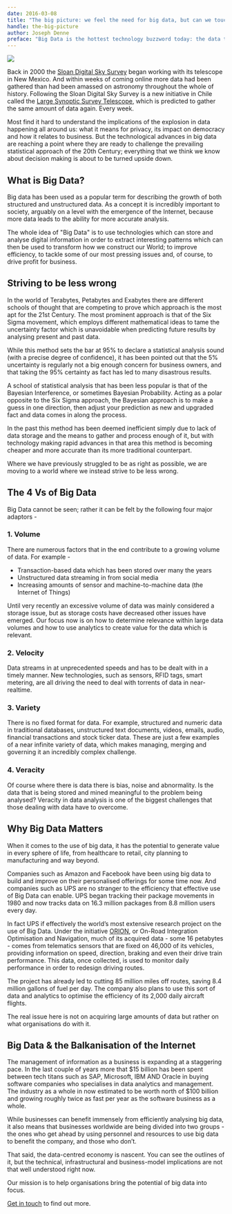 ```yaml
---
date: 2016-03-08
title: "The big picture: we feel the need for big data, but can we touch it?"
handle: the-big-picture
author: Joseph Denne
preface: "Big Data is the hottest technology buzzword today: the data that we spread and store is reaching superabundant amounts. But is this data explosion all that it is hyped up to be?"
---
```


![](http://52.50.38.122/workspace/uploads/images/insights/big-data-5509835f606cc.jpg)

Back in 2000 the [Sloan Digital Sky Survey](http://www.sdss.org/) began working with its telescope in New Mexico. And within weeks of coming online more data had been gathered than had been amassed on astronomy throughout the whole of history. Following the Sloan Digital Sky Survey is a new initiative in Chile called the [Large Synoptic Survey Telescope](http://www.lsst.org/lsst/), which is predicted to gather the same amount of data again. Every week.

Most find it hard to understand the implications of the explosion in data happening all around us: what it means for privacy, its impact on democracy and how it relates to business. But the technological advances in big data are reaching a point where they are ready to challenge the prevailing statistical approach of the 20th Century; everything that we think we know about decision making is about to be turned upside down.

## What is Big Data?

Big data has been used as a popular term for describing the growth of both structured and unstructured data. As a concept it is incredibly important to society, arguably on a level with the emergence of the Internet, because more data leads to the ability for more accurate analysis.

The whole idea of "Big Data" is to use technologies which can store and analyse digital information in order to extract interesting patterns which can then be used to transform how we construct our World; to improve efficiency, to tackle some of our most pressing issues and, of course, to drive profit for business.

## Striving to be less wrong

In the world of Terabytes, Petabytes and Exabytes there are different schools of thought that are competing to prove which approach is the most apt for the 21st Century. The most prominent approach is that of the Six Sigma movement, which employs different mathematical ideas to tame the uncertainty factor which is unavoidable when predicting future results by analysing present and past data.

While this method sets the bar at 95% to declare a statistical analysis sound (with a precise degree of confidence), it has been pointed out that the 5% uncertainty is regularly not a big enough concern for business owners, and that taking the 95% certainty as fact has led to many disastrous results.

A school of statistical analysis that has been less popular is that of the Bayesian Interference, or sometimes Bayesian Probability. Acting as a polar opposite to the Six Sigma approach, the Bayesian approach is to make a guess in one direction, then adjust your prediction as new and upgraded fact and data comes in along the process.

In the past this method has been deemed inefficient simply due to lack of data storage and the means to gather and process enough of it, but with technology making rapid advances in that area this method is becoming cheaper and more accurate than its more traditional counterpart.

Where we have previously struggled to be as right as possible, we are moving to a world where we instead strive to be less wrong.

## The 4 Vs of Big Data

Big Data cannot be seen; rather it can be felt by the following four major adaptors -

### 1\. Volume

There are numerous factors that in the end contribute to a growing volume of data. For example -

*   Transaction-based data which has been stored over many the years
*   Unstructured data streaming in from social media
*   Increasing amounts of sensor and machine-to-machine data (the Internet of Things)

Until very recently an excessive volume of data was mainly considered a storage issue, but as storage costs have decreased other issues have emerged. Our focus now is on how to determine relevance within large data volumes and how to use analytics to create value for the data which is relevant.

### 2\. Velocity

Data streams in at unprecedented speeds and has to be dealt with in a timely manner. New technologies, such as sensors, RFID tags, smart metering, are all driving the need to deal with torrents of data in near-realtime.

### 3\. Variety

There is no fixed format for data. For example, structured and numeric data in traditional databases, unstructured text documents, videos, emails, audio, financial transactions and stock ticker data. These are just a few examples of a near infinite variety of data, which makes managing, merging and governing it an incredibly complex challenge.

### 4\. Veracity

Of course where there is data there is bias, noise and abnormality. Is the data that is being stored and mined meaningful to the problem being analysed? Veracity in data analysis is one of the biggest challenges that those dealing with data have to overcome.

## Why Big Data Matters

When it comes to the use of big data, it has the potential to generate value in every sphere of life, from healthcare to retail, city planning to manufacturing and way beyond.

Companies such as Amazon and Facebook have been using big data to build and improve on their personalised offerings for some time now. And companies such as UPS are no stranger to the efficiency that effective use of Big Data can enable. UPS began tracking their package movements in 1980 and now tracks data on 16.3 million packages from 8.8 million users every day.

In fact UPS if effectively the world’s most extensive research project on the use of Big Data. Under the initiative [ORION](http://www.pressroom.ups.com/Fact+Sheets/ORION+Fact+Sheet), or On-Road Integration Optimisation and Navigation, much of its acquired data - some 16 petabytes - comes from telematics sensors that are fixed on 46,000 of its vehicles, providing information on speed, direction, braking and even their drive train performance. This data, once collected, is used to monitor daily performance in order to redesign driving routes.

The project has already led to cutting 85 million miles off routes, saving 8.4 million gallons of fuel per day. The company also plans to use this sort of data and analytics to optimise the efficiency of its 2,000 daily aircraft flights.

The real issue here is not on acquiring large amounts of data but rather on what organisations do with it.

## Big Data & the Balkanisation of the Internet

The management of information as a business is expanding at a staggering pace. In the last couple of years more that $15 billion has been spent between tech titans such as SAP, Microsoft, IBM AND Oracle in buying software companies who specialises in data analytics and management. The industry as a whole in now estimated to be worth north of $100 billion and growing roughly twice as fast per year as the software business as a whole.

While businesses can benefit immensely from efficiently analysing big data, it also means that businesses worldwide are being divided into two groups - the ones who get ahead by using personnel and resources to use big data to benefit the company, and those who don’t.

That said, the data-centred economy is nascent. You can see the outlines of it, but the technical, infrastructural and business-model implications are not that well understood right now.

Our mission is to help organisations bring the potential of big data into focus.

[Get in touch](#contact) to find out more.
